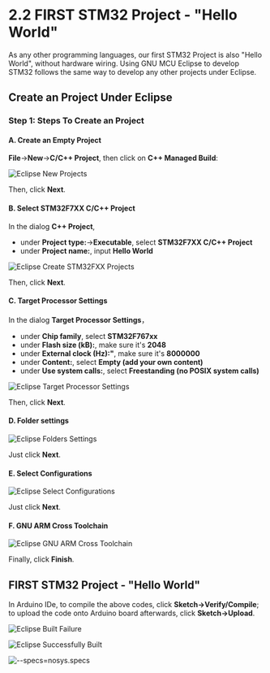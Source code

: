 # 2.2 FIRST STM32 Project - "Hello World"

As any other programming languages, our first STM32 Project is also "Hello World", without hardware wiring. Using GNU MCU Eclipse to develop STM32 follows the same way to develop any other projects under Eclipse.


## Create an Project Under Eclipse

### Step 1: Steps To Create an Project

#### A. Create an Empty Project

**File**->**New**->**C/C++ Project**, then click on **C++ Managed Build**:

![Eclipse New Projects](./Eclipse_01_New_Projects.jpg)

Then, click **Next**.


#### B. Select STM32F7XX C/C++ Project

In the dialog **C++ Project**,
* under **Project type:**->**Executable**, select **STM32F7XX C/C++ Project**
* under **Project name:**, input **Hello World**

![Eclipse Create STM32FXX Projects](./Eclipse_02_New_Projects_STM32F7XX.jpg)

Then, click **Next**.


#### C. Target Processor Settings

In the dialog **Target Processor Settings**， 
* under **Chip family**, select **STM32F767xx**
* under **Flash size (kB):**, make sure it's **2048**
* under **External clock (Hz):"**, make sure it's **8000000**
* under **Content:**, select **Empty (add your own content)**
* under **Use system calls:**, select **Freestanding (no POSIX system calls)**

![Eclipse Target Processor Settings](Eclipse_03_Target_Processor_Settings.jpg)

Then, click **Next**.


#### D. Folder settings

![Eclipse Folders Settings](Eclipse_04_Folders_Settings.jpg)

Just click **Next**.


#### E. Select Configurations

![Eclipse Select Configurations](Eclipse_05_Select_Configurations.jpg)

Just click **Next**.


#### F. GNU ARM Cross Toolchain

![Eclipse GNU ARM Cross Toolchain](Eclipse_06_GNU_ARM_Cross_Toolchain.jpg)

Finally, click **Finish**.



## FIRST STM32 Project - "Hello World"

In Arduino IDe, to compile the above codes, click **Sketch->Verify/Compile**; to upload the code onto Arduino board afterwards, click **Sketch->Upload**.


![Eclipse Built Failure](Eclipse_07_Built_Failure.jpg)


![Eclipse Successfully Built](Eclipse_08_Successfully_Built.jpg)


![--specs=nosys.specs](Project_Properties_C++Build_Settings_ToolSettings_Linker_Miscellaneous.jpg)



